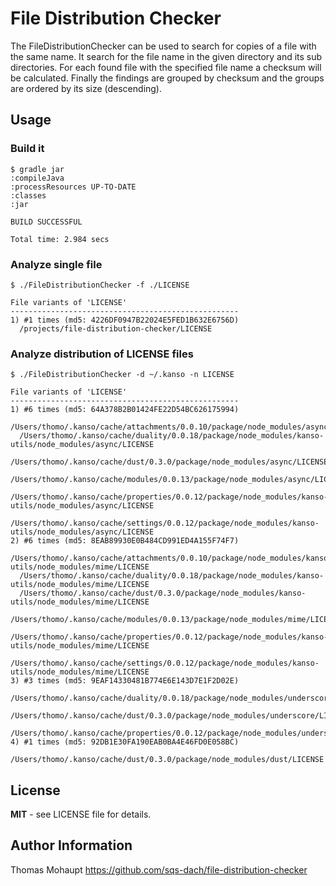 File Distribution Checker
=====

The FileDistributionChecker can be used to search for copies of a file with the same name. It search for the file name in the given directory and its sub directories. For each found file with the specified file name a checksum will be calculated. Finally the findings are grouped by checksum and the groups are ordered by its size (descending).


Usage
-------
### Build it

    $ gradle jar
    :compileJava
    :processResources UP-TO-DATE
    :classes
    :jar

    BUILD SUCCESSFUL

    Total time: 2.984 secs

### Analyze single file

    $ ./FileDistributionChecker -f ./LICENSE

    File variants of 'LICENSE'
    ---------------------------------------------------
    1) #1 times (md5: 4226DF0947B22024E5FED1B632E6756D)
      /projects/file-distribution-checker/LICENSE

### Analyze distribution of LICENSE files

    $ ./FileDistributionChecker -d ~/.kanso -n LICENSE

    File variants of 'LICENSE'
    ---------------------------------------------------
    1) #6 times (md5: 64A378B2B01424FE22D54BC626175994)
      /Users/thomo/.kanso/cache/attachments/0.0.10/package/node_modules/async/LICENSE
      /Users/thomo/.kanso/cache/duality/0.0.18/package/node_modules/kanso-utils/node_modules/async/LICENSE
      /Users/thomo/.kanso/cache/dust/0.3.0/package/node_modules/async/LICENSE
      /Users/thomo/.kanso/cache/modules/0.0.13/package/node_modules/async/LICENSE
      /Users/thomo/.kanso/cache/properties/0.0.12/package/node_modules/kanso-utils/node_modules/async/LICENSE
      /Users/thomo/.kanso/cache/settings/0.0.12/package/node_modules/kanso-utils/node_modules/async/LICENSE
    2) #6 times (md5: 8EAB89930E0B484CD991ED4A155F74F7)
      /Users/thomo/.kanso/cache/attachments/0.0.10/package/node_modules/kanso-utils/node_modules/mime/LICENSE
      /Users/thomo/.kanso/cache/duality/0.0.18/package/node_modules/kanso-utils/node_modules/mime/LICENSE
      /Users/thomo/.kanso/cache/dust/0.3.0/package/node_modules/kanso-utils/node_modules/mime/LICENSE
      /Users/thomo/.kanso/cache/modules/0.0.13/package/node_modules/mime/LICENSE
      /Users/thomo/.kanso/cache/properties/0.0.12/package/node_modules/kanso-utils/node_modules/mime/LICENSE
      /Users/thomo/.kanso/cache/settings/0.0.12/package/node_modules/kanso-utils/node_modules/mime/LICENSE
    3) #3 times (md5: 9EAF14330481B774E6E143D7E1F2D02E)
      /Users/thomo/.kanso/cache/duality/0.0.18/package/node_modules/underscore/LICENSE
      /Users/thomo/.kanso/cache/dust/0.3.0/package/node_modules/underscore/LICENSE
      /Users/thomo/.kanso/cache/properties/0.0.12/package/node_modules/underscore/LICENSE
    4) #1 times (md5: 92DB1E30FA190EAB0BA4E46FD0E058BC)
      /Users/thomo/.kanso/cache/dust/0.3.0/package/node_modules/dust/LICENSE

License
-------

**MIT** - see LICENSE file for details.

Author Information
------------------

Thomas Mohaupt https://github.com/sqs-dach/file-distribution-checker
